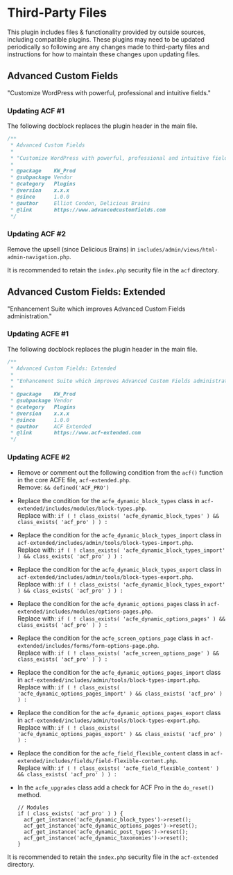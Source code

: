 # Third-Party Files

This plugin includes files & functionality provided by outside sources, including compatible plugins. These plugins may need to be updated periodically so following are any changes made to third-party files and instructions for how to maintain these changes upon updating files.

## Advanced Custom Fields

"Customize WordPress with powerful, professional and intuitive fields."

### Updating ACF #1

The following docblock replaces the plugin header in the main file.

```php
/**
 * Advanced Custom Fields
 *
 * "Customize WordPress with powerful, professional and intuitive fields."
 *
 * @package    KW_Prod
 * @subpackage Vendor
 * @category   Plugins
 * @version    x.x.x
 * @since      1.0.0
 * @author     Elliot Condon, Delicious Brains
 * @link       https://www.advancedcustomfields.com
 */
```

### Updating ACF #2

Remove the upsell (since Delicious Brains) in `includes/admin/views/html-admin-navigation.php`.

It is recommended to retain the `index.php` security file in the `acf` directory.

## Advanced Custom Fields: Extended

"Enhancement Suite which improves Advanced Custom Fields administration."

### Updating ACFE #1

The following docblock replaces the plugin header in the main file.

```php
/**
 * Advanced Custom Fields: Extended
 *
 * "Enhancement Suite which improves Advanced Custom Fields administration."
 *
 * @package    KW_Prod
 * @subpackage Vendor
 * @category   Plugins
 * @version    x.x.x
 * @since      1.0.0
 * @author     ACF Extended
 * @link       https://www.acf-extended.com
 */
```

### Updating ACFE #2

* Remove or comment out the following condition from the `acf()` function in the core ACFE file, `acf-extended.php`.  
  Remove: `&& defined('ACF_PRO')`

* Replace the condition for the `acfe_dynamic_block_types` class in `acf-extended/includes/modules/block-types.php`.  
  Replace with: `if ( ! class_exists( 'acfe_dynamic_block_types' ) && class_exists( 'acf_pro' ) ) :`

* Replace the condition for the `acfe_dynamic_block_types_import` class in `acf-extended/includes/admin/tools/block-types-import.php`.  
  Replace with: `if ( ! class_exists( 'acfe_dynamic_block_types_import' ) && class_exists( 'acf_pro' ) ) :`

* Replace the condition for the `acfe_dynamic_block_types_export` class in `acf-extended/includes/admin/tools/block-types-export.php`.  
  Replace with: `if ( ! class_exists( 'acfe_dynamic_block_types_export' ) && class_exists( 'acf_pro' ) ) :`

* Replace the condition for the `acfe_dynamic_options_pages` class in `acf-extended/includes/modules/options-pages.php`.  
  Replace with: `if ( ! class_exists( 'acfe_dynamic_options_pages' ) && class_exists( 'acf_pro' ) ) :`

* Replace the condition for the `acfe_screen_options_page` class in `acf-extended/includes/forms/form-options-page.php`.  
  Replace with: `if ( ! class_exists( 'acfe_screen_options_page' ) && class_exists( 'acf_pro' ) ) :`

* Replace the condition for the `acfe_dynamic_options_pages_import` class in `acf-extended/includes/admin/tools/block-types-import.php`.  
  Replace with: `if ( ! class_exists( 'acfe_dynamic_options_pages_import' ) && class_exists( 'acf_pro' ) ) :`

* Replace the condition for the `acfe_dynamic_options_pages_export` class in `acf-extended/includes/admin/tools/block-types-export.php`.  
  Replace with: `if ( ! class_exists( 'acfe_dynamic_options_pages_export' ) && class_exists( 'acf_pro' ) ) :`

* Replace the condition for the `acfe_field_flexible_content` class in `acf-extended/includes/fields/field-flexible-content.php`.  
  Replace with: `if ( ! class_exists( 'acfe_field_flexible_content' ) && class_exists( 'acf_pro' ) ) :`

* In the `acfe_upgrades` class add a check for ACF Pro in the `do_reset()` method.
  ```
  // Modules
  if ( class_exists( 'acf_pro' ) ) {
    acf_get_instance('acfe_dynamic_block_types')->reset();
    acf_get_instance('acfe_dynamic_options_pages')->reset();
    acf_get_instance('acfe_dynamic_post_types')->reset();
    acf_get_instance('acfe_dynamic_taxonomies')->reset();
  }
  ```

It is recommended to retain the `index.php` security file in the `acf-extended` directory.
